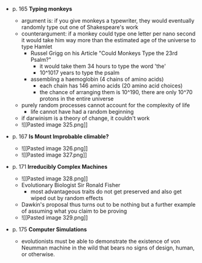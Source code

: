 - p. 165 **Typing monkeys**
	- argument is: if you give monkeys a typewriter, they would eventually randomly type out one of Shakespeare's work
	- counterargument: if a monkey could type one letter per nano second it would take him way more than the estimated age of the universe to type Hamlet
		- Russel Grigg on his Article "Could Monkeys Type the 23rd Psalm?"
			- it would take them 34 hours to type the word 'the'
			- 10^1017 years to type the psalm
		- assembling a haemoglobin (4 chains of amino acids)
			- each chain has 146 amino acids (20 amino acid choices)
			- the chance of arranging them is 10^190, there are only 10^70 protons in the entire universe
	- purely random processes cannot account for the complexity of life
		-  life cannot have had a random beginning
	- if darwinism is a theory of change, it couldn't work
	- ![[Pasted image 325.png]]

- p. 167 **Is Mount Improbable climable?**
	- ![[Pasted image 326.png]]
	- ![[Pasted image 327.png]]

- p. 171 **Irreducibly Complex Machines**
	- ![[Pasted image 328.png]]
	- Evolutionary Biologist Sir Ronald Fisher
		- most advantageous traits do not get preserved and also get wiped out by random effects
	- Dawkin's proposal thus turns out to be nothing but a further example of assuming what you claim to be proving
	- ![[Pasted image 329.png]]

- p. 175 **Computer Simulations**
	- evolutionists must be able to demonstrate the existence of von Neumman machine in the wild that bears no signs of design, human, or otherwise.

